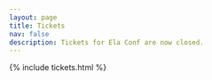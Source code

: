 ```yaml
---
layout: page
title: Tickets
nav: false
description: Tickets for Ela Conf are now closed.
---
```


{% include tickets.html %}

